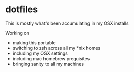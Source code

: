 dotfiles
========

This is mostly what's been accumulating in my OSX installs

Working on 
* making this portable
* switching to zsh across all my \*nix homes
* including my OSX settings
* including mac homebrew prequisites
* bringing sanity to all my machines
